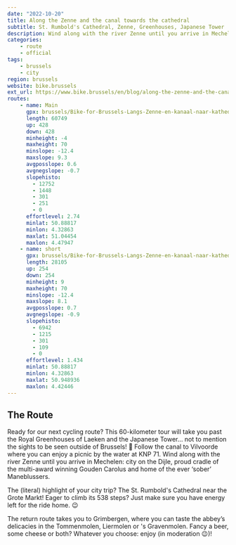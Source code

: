 ```yaml
---
date: "2022-10-20"
title: Along the Zenne and the canal towards the cathedral
subtitle: St. Rumbold's Cathedral, Zenne, Greenhouses, Japanese Tower ...
description: Wind along with the river Zenne until you arrive in Mechelen
categories:
    - route
    - official
tags:
    - brussels
    - city
region: brussels
website: bike.brussels
ext_url: https://www.bike.brussels/en/blog/along-the-zenne-and-the-canal-towards-the-cathedral
routes:
    - name: Main
      gpx: brussels/Bike-for-Brussels-Langs-Zenne-en-kanaal-naar-kathedraal.gpx
      length: 60749
      up: 428
      down: 428
      minheight: -4
      maxheight: 70
      minslope: -12.4
      maxslope: 9.3
      avgposslope: 0.6
      avgnegslope: -0.7
      slopehisto:
        - 12752
        - 1448
        - 301
        - 251
        - 0
      effortlevel: 2.74
      minlat: 50.88817
      minlon: 4.32863
      maxlat: 51.04454
      maxlon: 4.47947
    - name: short
      gpx: brussels/Bike-for-Brussels-Langs-Zenne-en-kanaal-naar-kathedraal-Short.gpx
      length: 28105
      up: 254
      down: 254
      minheight: 9
      maxheight: 70
      minslope: -12.4
      maxslope: 8.1
      avgposslope: 0.7
      avgnegslope: -0.9
      slopehisto:
        - 6942
        - 1215
        - 301
        - 109
        - 0
      effortlevel: 1.434
      minlat: 50.88817
      minlon: 4.32863
      maxlat: 50.948936
      maxlon: 4.42446
---
```

## The Route

Ready for our next cycling route? This 60-kilometer tour will take you past the Royal Greenhouses of Laeken and the Japanese Tower… not to mention the sights to be seen outside of Brussels! 🤩 Follow the canal to Vilvoorde where you can enjoy a picnic by the water at KNP 71. Wind along with the river Zenne until you arrive in Mechelen: city on the Dijle, proud cradle of the multi-award winning Gouden Carolus and home of the ever ‘sober’ Maneblussers.

The (literal) highlight of your city trip? The St. Rumbold's Cathedral near the Grote Markt! Eager to climb its 538 steps? Just make sure you have energy left for the ride home. 😉

The return route takes you to Grimbergen, where you can taste the abbey’s delicacies in the Tommenmolen, Liermolen or 's Gravenmolen. Fancy a beer, some cheese or both? Whatever you choose: enjoy (in moderation 😉)!